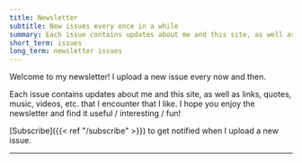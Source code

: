 ```yaml
---
title: Newsletter
subtitle: New issues every once in a while
summary: Each issue contains updates about me and this site, as well as videos, links, etc. that I encounter that I like. 
short_term: issues
long_term: newsletter issues
---
```


Welcome to my newsletter! 
I upload a new issue every now and then.

Each issue contains updates about me and this site, as well as links, quotes, music, videos, etc. that I encounter that I like. 
I hope you enjoy the newsletter and find it useful / interesting / fun!

[Subscribe]({{< ref "/subscribe" >}}) to get notified when I upload a new issue.

---
